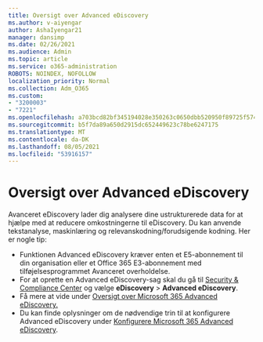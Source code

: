 ```yaml
---
title: Oversigt over Advanced eDiscovery
ms.author: v-aiyengar
author: AshaIyengar21
manager: dansimp
ms.date: 02/26/2021
ms.audience: Admin
ms.topic: article
ms.service: o365-administration
ROBOTS: NOINDEX, NOFOLLOW
localization_priority: Normal
ms.collection: Adm_O365
ms.custom:
- "3200003"
- "7221"
ms.openlocfilehash: a703bcd82bf345194028e350263c0650dbb520950f89725f57442c9c8c22035c
ms.sourcegitcommit: b5f7da89a650d2915dc652449623c78be6247175
ms.translationtype: MT
ms.contentlocale: da-DK
ms.lasthandoff: 08/05/2021
ms.locfileid: "53916157"
---
```

# <a name="overview-of-advanced-ediscovery"></a>Oversigt over Advanced eDiscovery

Avanceret eDiscovery lader dig analysere dine ustrukturerede data for at hjælpe med at reducere omkostningerne til eDiscovery. Du kan anvende tekstanalyse, maskinlæring og relevanskodning/forudsigende kodning. Her er nogle tip:

- Funktionen Advanced eDiscovery kræver enten et E5-abonnement til din organisation eller et Office 365 E3-abonnement med tilføjelsesprogrammet Avanceret overholdelse.
- For at oprette en Advanced eDiscovery-sag skal du gå til [Security & Compliance Center](https://go.microsoft.com/fwlink/p/?linkid=2077143) og vælge **eDiscovery**  >  **Advanced eDiscovery**.
- Få mere at vide under [Oversigt over Microsoft 365 Advanced eDiscovery.](https://go.microsoft.com/fwlink/?linkid=2101588)
- Du kan finde oplysninger om de nødvendige trin til at konfigurere Advanced eDiscovery under [Konfigurere Microsoft 365 Advanced eDiscovery](https://go.microsoft.com/fwlink/?linkid=2122672).